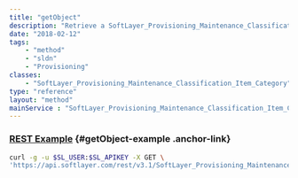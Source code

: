 ```yaml
---
title: "getObject"
description: "Retrieve a SoftLayer_Provisioning_Maintenance_Classification_Item_Category record."
date: "2018-02-12"
tags:
    - "method"
    - "sldn"
    - "Provisioning"
classes:
    - "SoftLayer_Provisioning_Maintenance_Classification_Item_Category"
type: "reference"
layout: "method"
mainService : "SoftLayer_Provisioning_Maintenance_Classification_Item_Category"
---
```


### [REST Example](#getObject-example) <a href="/article/rest/"><i class="fas fa-question"></i></a> {#getObject-example .anchor-link} 
```bash
curl -g -u $SL_USER:$SL_APIKEY -X GET \
'https://api.softlayer.com/rest/v3.1/SoftLayer_Provisioning_Maintenance_Classification_Item_Category/{SoftLayer_Provisioning_Maintenance_Classification_Item_CategoryID}/getObject'
```
